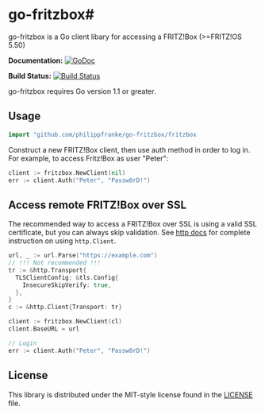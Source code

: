 # go-fritzbox#

go-fritzbox is a Go client libary for accessing a FRITZ!Box (>=FRITZ!OS 5.50)

**Documentation:** [![GoDoc](https://godoc.org/github.com/philippfranke/go-fritzbox/fritzbox?status.svg)](https://godoc.org/github.com/philippfranke/go-fritzbox/fritzbox)

**Build Status:** [![Build Status](https://travis-ci.org/philippfranke/go-fritzbox.svg?branch=master)](https://travis-ci.org/philippfranke/go-fritzbox)

go-fritzbox requires Go version 1.1 or greater.

## Usage ##
```go
import "github.com/philippfranke/go-fritzbox/fritzbox
```

Construct a new FRITZ!Box client, then use auth method in order to log in.
For example, to access Fritz!Box as user "Peter":

```go
client := fritzbox.NewClient(nil)
err := client.Auth("Peter", "Passw0rD!")
```

## Access remote FRITZ!Box over SSL ##
The recommended way to access a FRITZ!Box over SSL is using a valid SSL
certificate, but you can always skip validation. See [http docs][] for complete
instruction on using `http.Client`.

```go
url, _ := url.Parse("https://example.com")
// !!! Not recommended !!!
tr := &http.Transport{
  TLSClientConfig: &tls.Config{
    InsecureSkipVerify: true,
  },
}
c := &http.Client{Transport: tr}

client := fritzbox.NewClient(cl)
client.BaseURL = url

// Login
err := client.Auth("Peter", "Passw0rD!")
```

## License ##
This library is distributed under the MIT-style license found in the [LICENSE](./LICENSE)
file.


[http docs]: http://golang.org/pkg/net/http/

